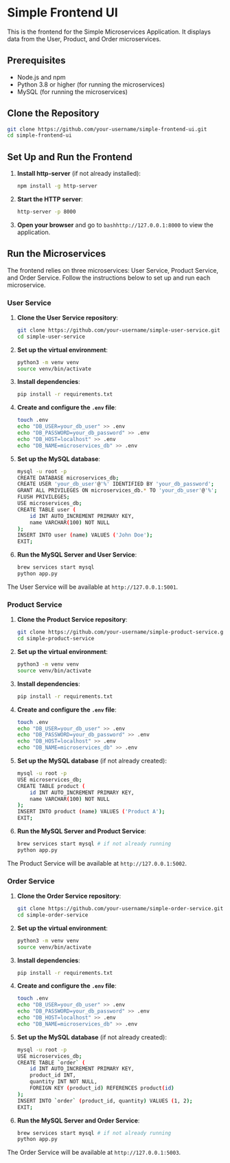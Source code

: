 # Simple Frontend UI

This is the frontend for the Simple Microservices Application. It displays data from the User, Product, and Order microservices.

## Prerequisites

- Node.js and npm
- Python 3.8 or higher (for running the microservices)
- MySQL (for running the microservices)

## Clone the Repository

```bash
git clone https://github.com/your-username/simple-frontend-ui.git
cd simple-frontend-ui
```

## Set Up and Run the Frontend

1. **Install http-server** (if not already installed):
    ```bash
    npm install -g http-server
    ```

2. **Start the HTTP server**:
    ```bash
    http-server -p 8000
    ```

3. **Open your browser** and go to ```bashhttp://127.0.0.1:8000``` to view the application.

## Run the Microservices

The frontend relies on three microservices: User Service, Product Service, and Order Service. Follow the instructions below to set up and run each microservice.

### User Service

1. **Clone the User Service repository**:
    ```bash
    git clone https://github.com/your-username/simple-user-service.git
    cd simple-user-service
    ```

2. **Set up the virtual environment**:
    ```bash
    python3 -m venv venv
    source venv/bin/activate
    ```

3. **Install dependencies**:
    ```bash
    pip install -r requirements.txt
    ```

4. **Create and configure the `.env` file**:
    ```bash
    touch .env
    echo "DB_USER=your_db_user" >> .env
    echo "DB_PASSWORD=your_db_password" >> .env
    echo "DB_HOST=localhost" >> .env
    echo "DB_NAME=microservices_db" >> .env
    ```

5. **Set up the MySQL database**:
    ```bash
    mysql -u root -p
    CREATE DATABASE microservices_db;
    CREATE USER 'your_db_user'@'%' IDENTIFIED BY 'your_db_password';
    GRANT ALL PRIVILEGES ON microservices_db.* TO 'your_db_user'@'%';
    FLUSH PRIVILEGES;
    USE microservices_db;
    CREATE TABLE user (
        id INT AUTO_INCREMENT PRIMARY KEY,
        name VARCHAR(100) NOT NULL
    );
    INSERT INTO user (name) VALUES ('John Doe');
    EXIT;
    ```

6. **Run the MySQL Server and User Service**:
    ```bash
    brew services start mysql
    python app.py
    ```

The User Service will be available at ```http://127.0.0.1:5001```.

### Product Service

1. **Clone the Product Service repository**:
    ```bash
    git clone https://github.com/your-username/simple-product-service.git
    cd simple-product-service
    ```

2. **Set up the virtual environment**:
    ```bash
    python3 -m venv venv
    source venv/bin/activate
    ```

3. **Install dependencies**:
    ```bash
    pip install -r requirements.txt
    ```

4. **Create and configure the `.env` file**:
    ```bash
    touch .env
    echo "DB_USER=your_db_user" >> .env
    echo "DB_PASSWORD=your_db_password" >> .env
    echo "DB_HOST=localhost" >> .env
    echo "DB_NAME=microservices_db" >> .env
    ```

5. **Set up the MySQL database** (if not already created):
    ```bash
    mysql -u root -p
    USE microservices_db;
    CREATE TABLE product (
        id INT AUTO_INCREMENT PRIMARY KEY,
        name VARCHAR(100) NOT NULL
    );
    INSERT INTO product (name) VALUES ('Product A');
    EXIT;
    ```

6. **Run the MySQL Server and Product Service**:
    ```bash
    brew services start mysql # if not already running
    python app.py
    ```

The Product Service will be available at ```http://127.0.0.1:5002```.

### Order Service

1. **Clone the Order Service repository**:
    ```bash
    git clone https://github.com/your-username/simple-order-service.git
    cd simple-order-service
    ```

2. **Set up the virtual environment**:
    ```bash
    python3 -m venv venv
    source venv/bin/activate
    ```

3. **Install dependencies**:
    ```bash
    pip install -r requirements.txt
    ```

4. **Create and configure the `.env` file**:
    ```bash
    touch .env
    echo "DB_USER=your_db_user" >> .env
    echo "DB_PASSWORD=your_db_password" >> .env
    echo "DB_HOST=localhost" >> .env
    echo "DB_NAME=microservices_db" >> .env
    ```

5. **Set up the MySQL database** (if not already created):
    ```bash
    mysql -u root -p
    USE microservices_db;
    CREATE TABLE `order` (
        id INT AUTO_INCREMENT PRIMARY KEY,
        product_id INT,
        quantity INT NOT NULL,
        FOREIGN KEY (product_id) REFERENCES product(id)
    );
    INSERT INTO `order` (product_id, quantity) VALUES (1, 2);
    EXIT;
    ```

6. **Run the MySQL Server and Order Service**:
    ```bash
    brew services start mysql # if not already running
    python app.py
    ```

The Order Service will be available at ```http://127.0.0.1:5003```.
